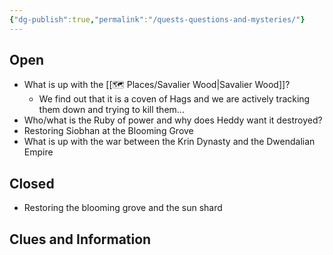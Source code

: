 ```yaml
---
{"dg-publish":true,"permalink":"/quests-questions-and-mysteries/"}
---
```


## Open
- What is up with the [[🗺️ Places/Savalier Wood\|Savalier Wood]]?
	- We find out that it is a coven of Hags and we are actively tracking them down and trying to kill them...
- Who/what is the Ruby of power and why does Heddy want it destroyed?
- Restoring Siobhan at the Blooming Grove
- What is up with the war between the Krin Dynasty and the Dwendalian Empire
## Closed
- Restoring the blooming grove and the sun shard
## Clues and Information

